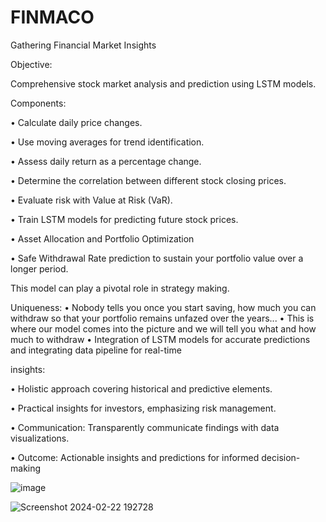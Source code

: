 # FINMACO
Gathering Financial Market Insights

Objective: 

Comprehensive stock market analysis and prediction using LSTM models.

Components:

• Calculate daily price changes.

• Use moving averages for trend identification.

• Assess daily return as a percentage change. 

• Determine the correlation between different stock closing prices. 

• Evaluate risk with Value at Risk (VaR).

• Train LSTM models for predicting future stock prices.

• Asset Allocation and Portfolio Optimization

• Safe Withdrawal Rate prediction to sustain your portfolio value over a longer period.

This model can play a pivotal role in strategy making. 

Uniqueness:
• Nobody tells you once you start saving, how much you can withdraw so that your portfolio remains unfazed over the years...
• This is where our model comes into the picture and we will tell you what and how much to withdraw
• Integration of LSTM models for accurate predictions and integrating data pipeline for real-time

insights: 

• Holistic approach covering historical and predictive elements.

• Practical insights for investors, emphasizing risk management.

• Communication: Transparently communicate findings with data visualizations.

• Outcome: Actionable insights and predictions for informed decision-making

![image](https://github.com/Vanshita2611/FINMACO/assets/84024713/70ede411-6034-4cd9-90ff-2aea26b57c55)

![Screenshot 2024-02-22 192728](https://github.com/Vanshita2611/FINMACO/assets/84024713/9eb70405-c6db-4294-95ba-80dc067e5a1f)
